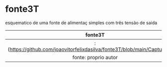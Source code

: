 # fonte3T

esquematico  de uma  fonte de alimentaç simples com três tensão de saida 

| fonte3T |
|:-----:|
|:(https://github.com/joaovitorfelixdasilva/fonte3T/blob/main/Capturar.PNG)
| fonte: proprio autor  |

